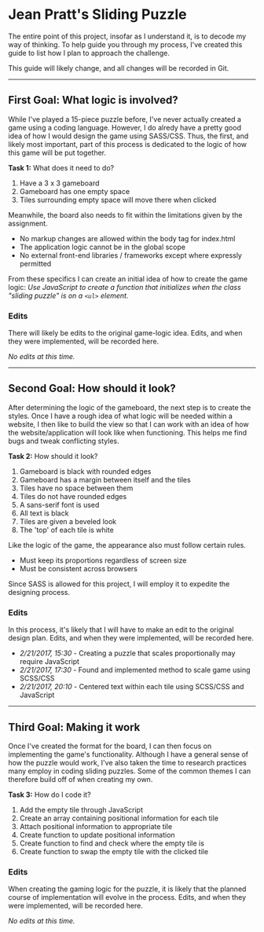 # Jean Pratt's Sliding Puzzle

The entire point of this project, insofar as I understand it, is to decode my way of thinking. To help guide you through my process, I've created this guide to list how I plan to approach the challenge. 

This guide will likely change, and all changes will be recorded in Git.

---

## First Goal: What logic is involved?

While I've played a 15-piece puzzle before, I've never actually created a game using a coding language. However, I do alredy have a pretty good idea of how I would design the game using SASS/CSS. Thus, the first, and likely most important, part of this process is dedicated to the logic of how this game will be put together.

**Task 1:** What does it need to do?

1. Have a 3 x 3 gameboard
2. Gameboard has one empty space
3. Tiles surrounding empty space will move there when clicked

Meanwhile, the board also needs to fit within the limitations
given by the assignment. 

- No markup changes are allowed within the body tag for index.html
- The application logic cannot be in the global scope
- No external front-end libraries / frameworks except where expressly permitted

From these specifics I can create an initial idea of how to create the game logic: *Use JavaScript to create a function that initializes when the class "sliding puzzle" is on a `<ul>` element.*

### Edits

There will likely be edits to the original game-logic idea. Edits, and when they were implemented, will be recorded here.

*No edits at this time.*

---

## Second Goal: How should it look?

After determining the logic of the gameboard, the next step is to create the styles. Once I have a rough idea of what logic will be needed within a website, I then like to build the view so that I can work with an idea of how the website/application will look like when functioning. This helps me find bugs and tweak conflicting styles.

**Task 2:** How should it look?

1. Gameboard is black with rounded edges
2. Gameboard has a margin between itself and the tiles
3. Tiles have no space between them
4. Tiles do not have rounded edges
5. A sans-serif font is used
6. All text is black
7. Tiles are given a beveled look
8. The 'top' of each tile is white 

Like the logic of the game, the appearance also must follow certain rules.

- Must keep its proportions regardless of screen size
- Must be consistent across browsers

Since SASS is allowed for this project, I will employ it to expedite the designing process.

### Edits

In this process, it's likely that I will have to make an edit to the original design plan. Edits, and when they were implemented, will be recorded here.

- *2/21/2017, 15:30* - Creating a puzzle that scales proportionally may require JavaScript
- *2/21/2017, 17:30* - Found and implemented method to scale game using SCSS/CSS
- *2/21/2017, 20:10* - Centered text within each tile using SCSS/CSS and JavaScript

---

## Third Goal: Making it work

Once I've created the format for the board, I can then focus on implementing the game's functionality. Although I have a general sense of how the puzzle would work, I've also taken the time to research practices many employ in coding sliding puzzles. Some of the common themes I can therefore build off of when creating my own.

**Task 3:** How do I code it?

1. Add the empty tile through JavaScript
2. Create an array containing positional information for each tile
3. Attach positional information to appropriate tile
4. Create function to update positional information
5. Create function to find and check where the empty tile is
6. Create function to swap the empty tile with the clicked tile

### Edits

When creating the gaming logic for the puzzle, it is likely that the planned course of implementation will evolve in the process. Edits, and when they were implemented, will be recorded here.

*No edits at this time.*